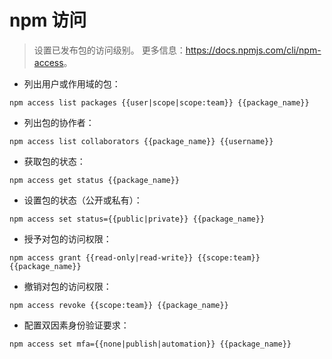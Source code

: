 # npm 访问

> 设置已发布包的访问级别。
> 更多信息：<https://docs.npmjs.com/cli/npm-access>。

- 列出用户或作用域的包：

`npm access list packages {{user|scope|scope:team}} {{package_name}}`

- 列出包的协作者：

`npm access list collaborators {{package_name}} {{username}}`

- 获取包的状态：

`npm access get status {{package_name}}`

- 设置包的状态（公开或私有）：

`npm access set status={{public|private}} {{package_name}}`

- 授予对包的访问权限：

`npm access grant {{read-only|read-write}} {{scope:team}} {{package_name}}`

- 撤销对包的访问权限：

`npm access revoke {{scope:team}} {{package_name}}`

- 配置双因素身份验证要求：

`npm access set mfa={{none|publish|automation}} {{package_name}}`